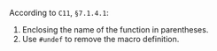 According to `C11`, `§7.1.4.1`:

1. Enclosing the name of the function in parentheses.
2. Use `#undef` to remove the macro definition.
